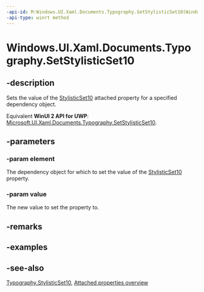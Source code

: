 ```yaml
---
-api-id: M:Windows.UI.Xaml.Documents.Typography.SetStylisticSet10(Windows.UI.Xaml.DependencyObject,System.Boolean)
-api-type: winrt method
---
```


<!-- Method syntax
public void SetStylisticSet10(Windows.UI.Xaml.DependencyObject element, System.Boolean value)
-->

# Windows.UI.Xaml.Documents.Typography.SetStylisticSet10

## -description
Sets the value of the [StylisticSet10](typography_stylisticset10.md) attached property for a specified dependency object.

Equivalent **WinUI 2 API for UWP**: [Microsoft.UI.Xaml.Documents.Typography.SetStylisticSet10](/windows/winui/api/microsoft.ui.xaml.documents.typography.setstylisticset10).

## -parameters
### -param element
The dependency object for which to set the value of the [StylisticSet10](typography_stylisticset10.md) property.

### -param value
The new value to set the property to.

## -remarks

## -examples

## -see-also

[Typography.StylisticSet10](typography_stylisticset10.md), [Attached properties overview](/windows/uwp/xaml-platform/attached-properties-overview)
